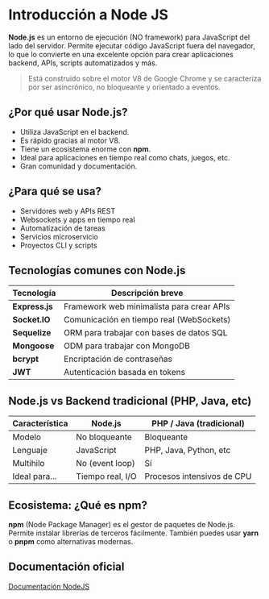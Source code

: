 # **Introducción a Node JS**

**Node.js** es un entorno de ejecución (NO framework) para JavaScript del lado del servidor. Permite ejecutar código JavaScript fuera del navegador, lo que lo convierte en una excelente opción para crear aplicaciones backend, APIs, scripts automatizados y más.

> Está construido sobre el motor V8 de Google Chrome y se caracteriza por ser asincrónico, no bloqueante y orientado a eventos.


## **¿Por qué usar Node.js?**

- Utiliza JavaScript en el backend.
- Es rápido gracias al motor V8.
- Tiene un ecosistema enorme con **npm**.
- Ideal para aplicaciones en tiempo real como chats, juegos, etc.
- Gran comunidad y documentación.


## **¿Para qué se usa?**

- Servidores web y APIs REST
- Websockets y apps en tiempo real
- Automatización de tareas
- Servicios microservicio
- Proyectos CLI y scripts


## **Tecnologías comunes con Node.js**

| **Tecnología** | **Descripción breve**                     |
| -------------- | ----------------------------------------- |
| **Express.js** | Framework web minimalista para crear APIs |
| **Socket.IO**  | Comunicación en tiempo real (WebSockets)  |
| **Sequelize**  | ORM para trabajar con bases de datos SQL  |
| **Mongoose**   | ODM para trabajar con MongoDB             |
| **bcrypt**     | Encriptación de contraseñas               |
| **JWT**        | Autenticación basada en tokens            |


## **Node.js vs Backend tradicional (PHP, Java, etc)**

| **Característica** | **Node.js**      | **PHP / Java (tradicional)** |
| ------------------ | ---------------- | ---------------------------- |
| Modelo             | No bloqueante    | Bloqueante                   |
| Lenguaje           | JavaScript       | PHP, Java, Python, etc       |
| Multihilo          | No (event loop)  | Sí                           |
| Ideal para...      | Tiempo real, I/O | Procesos intensivos de CPU   |


## **Ecosistema: ¿Qué es npm?**

**npm** (Node Package Manager) es el gestor de paquetes de Node.js. Permite instalar librerías de terceros fácilmente.
También puedes usar **yarn** o **pnpm** como alternativas modernas.


## **Documentación oficial**

[Documentación NodeJS](https://nodejs.org/es)

